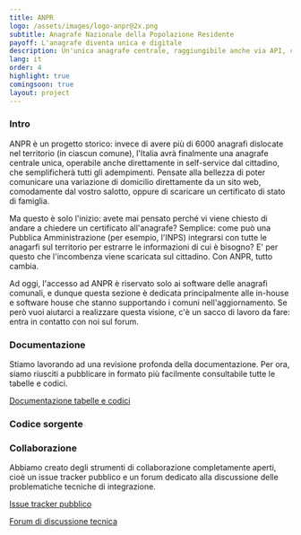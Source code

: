 ```yaml
---
title: ANPR
logo: /assets/images/logo-anpr@2x.png
subtitle: Anagrafe Nazionale della Popolazione Residente
payoff: L'anagrafe diventa unica e digitale
description: Un'unica anagrafe centrale, raggiungibile anche via API, che mantiene le informazioni aggiornate su residenza, stato di famiglia, e molto altro.
lang: it
order: 4
highlight: true
comingsoon: true
layout: project
---
```


### Intro
ANPR è un progetto storico: invece di avere più di 6000 anagrafi dislocate nel territorio (in ciascun comune), l'Italia avrà finalmente una anagrafe centrale unica, operabile anche direttamente in self-service dal cittadino, che semplificherà tutti gli adempimenti. Pensate alla bellezza di poter comunicare una variazione di domicilio direttamente da un sito web, comodamente dal vostro salotto, oppure di scaricare un certificato di stato di famiglia.

Ma questo è solo l'inizio: avete mai pensato perché vi viene chiesto di andare a chiedere un certificato all'anagrafe? Semplice: come può una
Pubblica Amministrazione (per esempio, l'INPS) integrarsi con tutte le anagarfi sul territorio per estrarre le informazioni di cui è bisogno?
E' per questo che l'incombenza viene scaricata sul cittadino. Con ANPR, tutto cambia.

Ad oggi, l'accesso ad ANPR è riservato solo ai software delle anagrafi comunali, e dunque questa sezione è dedicata principalmente 
alle in-house e software house che stanno supportando i comuni nell'aggiornamento. Se però vuoi aiutarci a realizzare questa visione, 
c'è un sacco di lavoro da fare: entra in contatto con noi sul forum.


### Documentazione
Stiamo lavorando ad una revisione profonda della documentazione. Per ora, siamo riusciti a pubblicare in formato più facilmente consultabile
tutte le tabelle e codici.

[Documentazione tabelle e codici](http://anpr.readthedocs.io/en/latest/)

### Codice sorgente


### Collaborazione
Abbiamo creato degli strumenti di collaborazione completamente aperti, cioè un issue tracker pubblico e un forum dedicato alla discussione
delle problematiche tecniche di integrazione.

[Issue tracker pubblico](https://github.com/italia/anpr/issues)

[Forum di discussione tecnica](https://forum.developers.italia.it/c/anpr)

